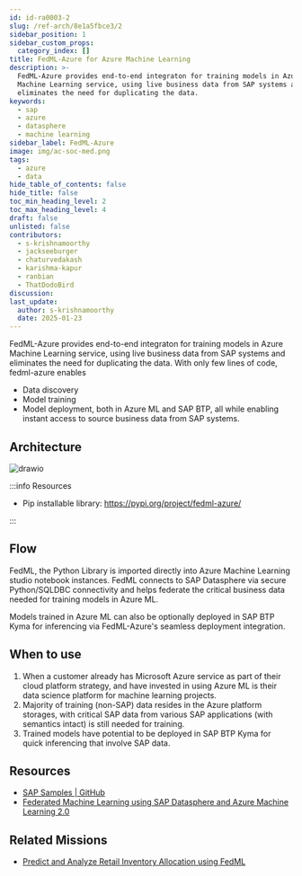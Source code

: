 ```yaml
---
id: id-ra0003-2
slug: /ref-arch/8e1a5fbce3/2
sidebar_position: 1
sidebar_custom_props:
  category_index: []
title: FedML-Azure for Azure Machine Learning
description: >-
  FedML-Azure provides end-to-end integraton for training models in Azure
  Machine Learning service, using live business data from SAP systems and
  eliminates the need for duplicating the data.
keywords:
  - sap
  - azure
  - datasphere
  - machine learning
sidebar_label: FedML-Azure
image: img/ac-soc-med.png
tags:
  - azure
  - data
hide_table_of_contents: false
hide_title: false
toc_min_heading_level: 2
toc_max_heading_level: 4
draft: false
unlisted: false
contributors:
  - s-krishnamoorthy
  - jackseeburger
  - chaturvedakash
  - karishma-kapur
  - ranbian
  - ThatDodoBird
discussion: 
last_update:
  author: s-krishnamoorthy
  date: 2025-01-23
---
```


FedML-Azure provides end-to-end integraton for training models in Azure Machine Learning service, using live business data from SAP systems and eliminates the need for duplicating the data. With only few lines of code, fedml-azure enables 

- Data discovery
- Model training
- Model deployment, both in Azure ML and SAP BTP, all while enabling instant access to source business data from SAP systems.


## Architecture

![drawio](drawio/fedml-azure.drawio)

:::info Resources

- Pip installable library: https://pypi.org/project/fedml-azure/ 

:::

## Flow 

FedML, the Python Library is imported directly into Azure Machine Learning studio notebook instances. FedML connects to SAP Datasphere via secure Python/SQLDBC connectivity and helps federate the critical business data needed for training models in Azure ML. 

Models trained in Azure ML can also be optionally deployed in SAP BTP Kyma for inferencing via FedML-Azure's seamless deployment integration.

## When to use 

1. When a customer already has Microsoft Azure service as part of their cloud platform strategy, and have invested in using Azure ML is their data science platform for machine learning projects. 
2. Majority of training (non-SAP) data resides in the Azure platform storages, with critical SAP data from various SAP applications (with semantics intact) is still needed for training.  
3. Trained models have potential to be deployed in SAP BTP Kyma for quick inferencing that involve SAP data. 

## Resources

- [SAP Samples | GitHub ](https://github.com/SAP-samples/datasphere-fedml/tree/main/Azure)
- [Federated Machine Learning using SAP Datasphere and Azure Machine Learning 2.0](https://community.sap.com/t5/technology-blogs-by-sap/federated-machine-learning-using-sap-datasphere-and-azure-machine-learning/ba-p/13527824)

## Related Missions

- [Predict and Analyze Retail Inventory Allocation using FedML](https://discovery-center.cloud.sap/missiondetail/3944)